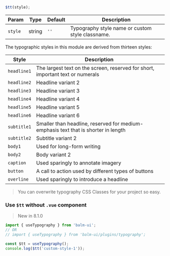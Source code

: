 ```js
$tt(style);
```

| Param   | Type   | Default | Description                                      |
| ------- | ------ | ------- | ------------------------------------------------ |
| `style` | string | `''`    | Typography style name or custom style classname. |

The typographic styles in this module are derived from thirteen styles:

| Style       | Description                                                                        |
| ----------- | ---------------------------------------------------------------------------------- |
| `headline1` | The largest text on the screen, reserved for short, important text or numerals     |
| `headline2` | Headline variant 2                                                                 |
| `headline3` | Headline variant 3                                                                 |
| `headline4` | Headline variant 4                                                                 |
| `headline5` | Headline variant 5                                                                 |
| `headline6` | Headline variant 6                                                                 |
| `subtitle1` | Smaller than headline, reserved for medium-emphasis text that is shorter in length |
| `subtitle2` | Subtitle variant 2                                                                 |
| `body1`     | Used for long-form writing                                                         |
| `body2`     | Body variant 2                                                                     |
| `caption`   | Used sparingly to annotate imagery                                                 |
| `button`    | A call to action used by different types of buttons                                |
| `overline`  | Used sparingly to introduce a headline                                             |

> You can overwrite typography CSS Classes for your project so easy.

### Use `$tt` without `.vue` component

> New in 8.1.0

```js
import { useTypography } from 'balm-ui';
// OR
// import { useTypography } from 'balm-ui/plugins/typography';

const $tt = useTypography();
console.log($tt('custom-style-1'));
```
